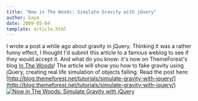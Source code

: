 ```yaml
---
title: "Now in The Woods: Simulate Gravity with jQuery"
author: Gaya
date: 2009-05-04
template: article.html
---
```

I wrote a post a while ago about gravity in jQuery. Thinking it was a rather funny effect, I thought I'd submit this article to a famous weblog to see if they would accept it. And what do you know: it's now on ThemeForest's blog [In The Woods](http://blog.themeforest.net/)! The article will show you how to fake gravity using jQuery, creating real life simulation of objects falling. Read the post here: [http://blog.themeforest.net/tutorials/simulate-gravity-with-jquery/](http://blog.themeforest.net/tutorials/simulate-gravity-with-jquery/) [![Now in The Woods: Simulate Gravity with jQuery](/articles/now-in-the-woods-simulate-gravity-with-jquery/gravitythemeforest.jpg "Now in The Woods: Simulate Gravity with jQuery")](http://www.gayadesign.com/general/now-in-the-woods-simulate-gravity-with-jquery)